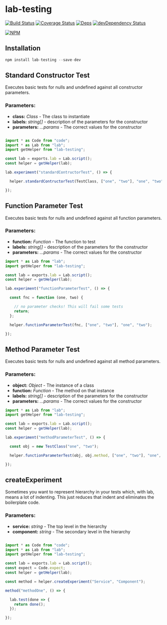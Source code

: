 # lab-testing

[![Build Status](https://travis-ci.org/midknight41/lab-testing.svg?branch=master)](https://travis-ci.org/midknight41/lab-testing) [![Coverage Status](https://coveralls.io/repos/github/midknight41/lab-testing/badge.svg?branch=master)](https://coveralls.io/github/midknight41/lab-testing?branch=master)
[![Deps](https://david-dm.org/midknight41/lab-testing.svg)](https://david-dm.org/midknight41/lab-testing?info=dependencies) [![devDependency Status](https://david-dm.org/midknight41/lab-testing/dev-status.svg)](https://david-dm.org/midknight41/lab-testing?info=devDependencies)

[![NPM](https://nodei.co/npm/lab-testing.png?downloads=true)](https://www.npmjs.com/package/lab-testing/)

## Installation

```js
npm install lab-testing --save-dev
```

## Standard Constructor Test
Executes basic tests for nulls and undefined against all constructor parameters.

### Parameters:

- **class:** *Class* - The class to instantiate
- **labels:** *string[]* - description of the parameters for the constructor
- **parameters:** *...params* - The correct values for the constructor

```js

import * as Code from "code";
import * as Lab from "lab";
import getHelper from "lab-testing";

const lab = exports.lab = Lab.script();
const helper = getHelper(lab);

lab.experiment("standardContructorTest", () => {

  helper.standardContructorTest(TestClass, ["one", "two"], "one", "two");

});

```
## Function Parameter Test
Executes basic tests for nulls and undefined against all function parameters.

### Parameters:

- **function:** *Function* - The function to test
- **labels:** *string[]* - description of the parameters for the constructor
- **parameters:** *...params* - The correct values for the constructor

```js
import * as Lab from "lab";
import getHelper from "lab-testing";

const lab = exports.lab = Lab.script();
const helper = getHelper(lab);

lab.experiment("functionParameterTest", () => {

  const fnc = function (one, two) {

    // no parameter checks! This will fail some tests
    return;
  };

  helper.functionParameterTest(fnc, ["one", "two"], "one", "two");

});
```

## Method Parameter Test
Executes basic tests for nulls and undefined against all method parameters.

### Parameters:

- **object:** *Object* - The instance of a class
- **function:** *Function* - The method on that instance
- **labels:** *string[]* - description of the parameters for the constructor
- **parameters:** *...params* - The correct values for the constructor

```js
import * as Lab from "lab";
import getHelper from "lab-testing";

const lab = exports.lab = Lab.script();
const helper = getHelper(lab);

lab.experiment("methodParameterTest", () => {

  const obj = new TestClass("one", "two");

  helper.functionParameterTest(obj, obj.method, ["one", "two"], "one", "two");

});
```


## createExperiment
Sometimes you want to represent hierarchy in your tests which, with lab, means a lot of indenting. This just reduces that indent and eliminates the boilerplate code.

### Parameters:

- **service:** *string* - The top level in the hierarchy
- **component:** *string* - The secondary level in the hierarchy

```js

import * as Code from "code";
import * as Lab from "lab";
import getHelper from "lab-testing";

const lab = exports.lab = Lab.script();
const expect = Code.expect;
const helper = getHelper(lab);

const method = helper.createExperiment("Service", "Component");

method("methodOne", () => {

  lab.test(done => {
    return done();
  });

});

```
